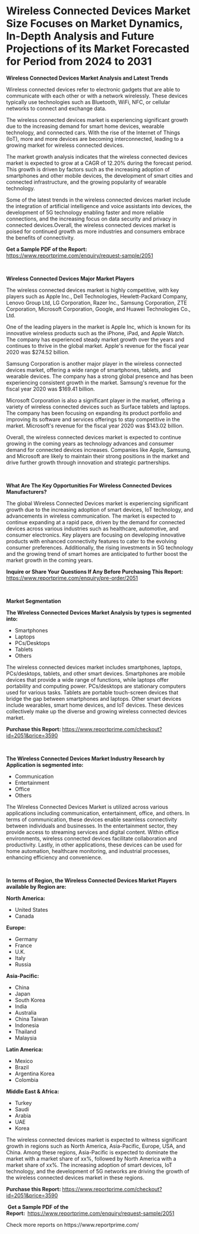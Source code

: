 <p><h1>Wireless Connected Devices Market Size Focuses on Market Dynamics, In-Depth Analysis and Future Projections of its Market Forecasted for Period from 2024 to 2031</h1></p><p><strong>Wireless Connected Devices Market Analysis and Latest Trends</strong></p>
<p><p>Wireless connected devices refer to electronic gadgets that are able to communicate with each other or with a network wirelessly. These devices typically use technologies such as Bluetooth, WiFi, NFC, or cellular networks to connect and exchange data.</p><p>The wireless connected devices market is experiencing significant growth due to the increasing demand for smart home devices, wearable technology, and connected cars. With the rise of the Internet of Things (IoT), more and more devices are becoming interconnected, leading to a growing market for wireless connected devices.</p><p>The market growth analysis indicates that the wireless connected devices market is expected to grow at a CAGR of 12.20% during the forecast period. This growth is driven by factors such as the increasing adoption of smartphones and other mobile devices, the development of smart cities and connected infrastructure, and the growing popularity of wearable technology.</p><p>Some of the latest trends in the wireless connected devices market include the integration of artificial intelligence and voice assistants into devices, the development of 5G technology enabling faster and more reliable connections, and the increasing focus on data security and privacy in connected devices.Overall, the wireless connected devices market is poised for continued growth as more industries and consumers embrace the benefits of connectivity.</p></p>
<p><strong>Get a Sample PDF of the Report:&nbsp;</strong> <a href="https://www.reportprime.com/enquiry/request-sample/2051">https://www.reportprime.com/enquiry/request-sample/2051</a></p>
<p>&nbsp;</p>
<p><strong>Wireless Connected Devices Major Market Players</strong></p>
<p><p>The wireless connected devices market is highly competitive, with key players such as Apple Inc., Dell Technologies, Hewlett-Packard Company, Lenovo Group Ltd, LG Corporation, Razer Inc., Samsung Corporation, ZTE Corporation, Microsoft Corporation, Google, and Huawei Technologies Co., Ltd.</p><p>One of the leading players in the market is Apple Inc, which is known for its innovative wireless products such as the iPhone, iPad, and Apple Watch. The company has experienced steady market growth over the years and continues to thrive in the global market. Apple's revenue for the fiscal year 2020 was $274.52 billion.</p><p>Samsung Corporation is another major player in the wireless connected devices market, offering a wide range of smartphones, tablets, and wearable devices. The company has a strong global presence and has been experiencing consistent growth in the market. Samsung's revenue for the fiscal year 2020 was $169.41 billion.</p><p>Microsoft Corporation is also a significant player in the market, offering a variety of wireless connected devices such as Surface tablets and laptops. The company has been focusing on expanding its product portfolio and improving its software and services offerings to stay competitive in the market. Microsoft's revenue for the fiscal year 2020 was $143.02 billion.</p><p>Overall, the wireless connected devices market is expected to continue growing in the coming years as technology advances and consumer demand for connected devices increases. Companies like Apple, Samsung, and Microsoft are likely to maintain their strong positions in the market and drive further growth through innovation and strategic partnerships.</p></p>
<p>&nbsp;</p>
<p><strong>What Are The Key Opportunities For Wireless Connected Devices Manufacturers?</strong></p>
<p><p>The global Wireless Connected Devices market is experiencing significant growth due to the increasing adoption of smart devices, IoT technology, and advancements in wireless communication. The market is expected to continue expanding at a rapid pace, driven by the demand for connected devices across various industries such as healthcare, automotive, and consumer electronics. Key players are focusing on developing innovative products with enhanced connectivity features to cater to the evolving consumer preferences. Additionally, the rising investments in 5G technology and the growing trend of smart homes are anticipated to further boost the market growth in the coming years.</p></p>
<p><strong>Inquire or Share Your Questions If Any Before Purchasing This Report:</strong> <a href="https://www.reportprime.com/enquiry/pre-order/2051">https://www.reportprime.com/enquiry/pre-order/2051</a></p>
<p>&nbsp;</p>
<p><strong>Market Segmentation</strong></p>
<p><strong>The Wireless Connected Devices Market Analysis by types is segmented into:</strong></p>
<p><ul><li>Smartphones</li><li>Laptops</li><li>PCs/Desktops</li><li>Tablets</li><li>Others</li></ul></p>
<p><p>The wireless connected devices market includes smartphones, laptops, PCs/desktops, tablets, and other smart devices. Smartphones are mobile devices that provide a wide range of functions, while laptops offer portability and computing power. PCs/desktops are stationary computers used for various tasks. Tablets are portable touch-screen devices that bridge the gap between smartphones and laptops. Other smart devices include wearables, smart home devices, and IoT devices. These devices collectively make up the diverse and growing wireless connected devices market.</p></p>
<p><strong>Purchase this Report:&nbsp;</strong><a href="https://www.reportprime.com/checkout?id=2051&price=3590">https://www.reportprime.com/checkout?id=2051&price=3590</a></p>
<p>&nbsp;</p>
<p><strong>The Wireless Connected Devices Market Industry Research by Application is segmented into:</strong></p>
<p><ul><li>Communication</li><li>Entertainment</li><li>Office</li><li>Others</li></ul></p>
<p><p>The Wireless Connected Devices Market is utilized across various applications including communication, entertainment, office, and others. In terms of communication, these devices enable seamless connectivity between individuals and businesses. In the entertainment sector, they provide access to streaming services and digital content. Within office environments, wireless connected devices facilitate collaboration and productivity. Lastly, in other applications, these devices can be used for home automation, healthcare monitoring, and industrial processes, enhancing efficiency and convenience.</p></p>
<p>&nbsp;</p>
<p><strong>In terms of Region, the Wireless Connected Devices Market Players available by Region are:</strong></p>
<p>
    <p> <strong> North America: </strong>
        <ul>
            <li>United States</li>
            <li>Canada</li>
        </ul>
        </p> 
    <p> <strong> Europe: </strong>
        <ul>
            <li>Germany</li>
            <li>France</li>
            <li>U.K.</li>
            <li>Italy</li>
            <li>Russia</li>
        </ul>
        </p> 
    <p> <strong> Asia-Pacific: </strong>
        <ul>
            <li>China</li>
            <li>Japan</li>
            <li>South Korea</li>
            <li>India</li>
            <li>Australia</li>
            <li>China Taiwan</li>
            <li>Indonesia</li>
            <li>Thailand</li>
            <li>Malaysia</li>
        </ul>
        </p> 
    <p> <strong> Latin America: </strong>
        <ul>
            <li>Mexico</li>
            <li>Brazil</li>
            <li>Argentina Korea</li>
            <li>Colombia</li>
        </ul>
        </p> 
    <p> <strong> Middle East & Africa: </strong>
        <ul>
            <li>Turkey</li>
            <li>Saudi</li>
            <li>Arabia</li>
            <li>UAE</li>
            <li>Korea</li>
        </ul>
    </p>
    </p>
<p><p>The wireless connected devices market is expected to witness significant growth in regions such as North America, Asia-Pacific, Europe, USA, and China. Among these regions, Asia-Pacific is expected to dominate the market with a market share of xx%, followed by North America with a market share of xx%. The increasing adoption of smart devices, IoT technology, and the development of 5G networks are driving the growth of the wireless connected devices market in these regions.</p></p>
<p><strong>Purchase this Report: </strong><a href="https://www.reportprime.com/checkout?id=2051&price=3590">https://www.reportprime.com/checkout?id=2051&price=3590</a></p>
<p>&nbsp;<strong>Get a Sample PDF of the Report:&nbsp;&nbsp;</strong><a href="https://www.reportprime.com/enquiry/request-sample/2051">https://www.reportprime.com/enquiry/request-sample/2051</a></p>
<p><strong></strong></p>
<p>Check more reports on https://www.reportprime.com/</p>